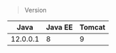 >  Version

|   Java   | Java EE | Tomcat |
| ------   | ------  | ------ |
| 12.0.0.1 |    8    |  9     |
